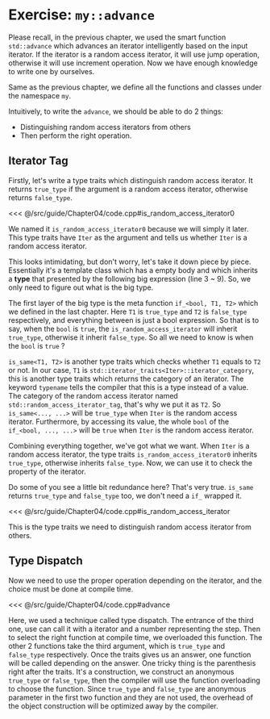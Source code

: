 # Exercise: `my::advance`

Please recall, in the previous chapter, we used the smart function `std::advance` which advances an iterator intelligently based on the input iterator. If the iterator is a random access iterator, it will use jump operation, otherwise it will use increment operation. Now we have enough knowledge to write one by ourselves.

Same as the previous chapter, we define all the functions and classes under the namespace `my`.


Intuitively, to write the `advance`, we should be able to do 2 things:
- Distinguishing random access iterators from others 
- Then perform the right operation.

## Iterator Tag

Firstly, let's write a type traits which distinguish random access iterator. It returns `true_type` if the argument is a random access iterator, otherwise returns `false_type`.

<<< @/src/guide/Chapter04/code.cpp#is_random_access_iterator0
 
We named it `is_random_access_iterator0` because we will simply it later. This type traits have `Iter` as the argument and tells us whether `Iter` is a random access iterator.

This looks intimidating, but don't worry, let's take it down piece by piece. Essentially it's a template class which has a empty body and which inherits a **type** that presented by the following big expression (line 3 ~ 9). So, we only need to figure out what is the big type.

The first layer of the big type is the meta function `if_<bool, T1, T2>` which we defined in the last chapter. Here `T1` is `true_type` and `T2` is `false_type` respectively, and everything between is just a bool expression. So that is to say, when the `bool` is `true`, the `is_random_access_iterator` will inherit `true_type`, otherwise it inherit `false_type`. So all we need to know is when the `bool` is `true` ? 

`is_same<T1, T2>` is another type traits which checks whether `T1` equals to `T2` or not. In our case, `T1` is `std::iterator_traits<Iter>::iterator_category`, this is another type traits which returns the category of an iterator. The keyword `typename` tells the compiler that this is a type instead of a value. The category of the random access iterator named `std::random_access_iterator_tag`, that's why we put it as `T2`. So `is_same<..., ...>` will be `true_type` when `Iter` is the random access iterator. Furthermore, by accessing its value, the whole `bool` of the `if_<bool, ..., ...>` will be `true` when `Iter` is the random access iterator.

Combining everything together, we've got what we want. When `Iter` is a random access iterator, the type traits `is_random_access_iterator0` inherits `true_type`, otherwise inherits `false_type`. Now, we can use it to check the property of the iterator.

Do some of you see a little bit redundance here? That's very true. `is_same` returns `true_type` and `false_type` too, we don't need a `if_` wrapped it.

<<< @/src/guide/Chapter04/code.cpp#is_random_access_iterator

This is the type traits we need to distinguish random access iterator from others.



## Type Dispatch

Now we need to use the proper operation depending on the iterator, and the choice must be done at compile time.

<<< @/src/guide/Chapter04/code.cpp#advance

Here, we used a technique called type dispatch. The entrance of the third one, use can call it with a iterator and a number representing the step. Then to select the right function at compile time, we overloaded this function. The other 2 functions take the third argument, which is `true_type` and `false_type` respectively. Once the traits gives us an answer, one function will be called depending on the answer. One tricky thing is the parenthesis right after the traits. It's a construction, we construct an anonymous `true_type` or `false_type`, then the compiler will use the function overloading to choose the function. Since `true_type` and `false_type` are anonymous parameter in the first two function and they are not used, the overhead of the object construction will be optimized away by the compiler.








